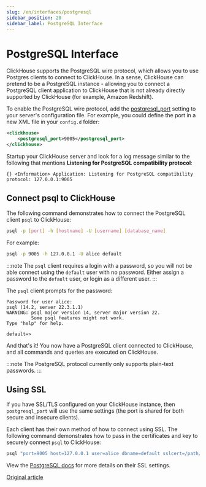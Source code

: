 ```yaml
---
slug: /en/interfaces/postgresql
sidebar_position: 20
sidebar_label: PostgreSQL Interface
---
```


# PostgreSQL Interface

ClickHouse supports the PostgreSQL wire protocol, which allows you to use Postgres clients to connect to ClickHouse. In a sense, ClickHouse can pretend to be a PostgreSQL instance - allowing you to connect a PostgreSQL client application to ClickHouse that is not already directly supported by ClickHouse (for example, Amazon Redshift).

To enable the PostgreSQL wire protocol, add the [postgresql_port](../operations/server-configuration-parameters/settings.md#server_configuration_parameters-postgresql_port) setting to your server's configuration file. For example, you could define the port in a new XML file in your `config.d` folder:

```xml
<clickhouse>
	<postgresql_port>9005</postgresql_port>
</clickhouse>
```

Startup your ClickHouse server and look for a log message similar to the following that mentions **Listening for PostgreSQL compatibility protocol**:

```response
{} <Information> Application: Listening for PostgreSQL compatibility protocol: 127.0.0.1:9005
```

## Connect psql to ClickHouse

The following command demonstrates how to connect the PostgreSQL client `psql` to ClickHouse:

```bash
psql -p [port] -h [hostname] -U [username] [database_name]
```

For example:

```bash
psql -p 9005 -h 127.0.0.1 -U alice default
```

:::note
The `psql` client requires a login with a password, so you will not be able connect using the `default` user with no password. Either assign a password to the `default` user, or login as a different user.
:::

The `psql` client prompts for the password:

```response
Password for user alice:
psql (14.2, server 22.3.1.1)
WARNING: psql major version 14, server major version 22.
         Some psql features might not work.
Type "help" for help.

default=>
```

And that's it! You now have a PostgreSQL client connected to ClickHouse, and all commands and queries are executed on ClickHouse.

:::note
The PostgreSQL protocol currently only supports plain-text passwords.
:::

## Using SSL

If you have SSL/TLS configured on your ClickHouse instance, then `postgresql_port` will use the same settings (the port is shared for both secure and insecure clients).

Each client has their own method of how to connect using SSL. The following command demonstrates how to pass in the certificates and key to securely connect `psql` to ClickHouse:

```bash
psql "port=9005 host=127.0.0.1 user=alice dbname=default sslcert=/path/to/certificate.pem sslkey=/path/to/key.pem sslrootcert=/path/to/rootcert.pem sslmode=verify-ca"
```

View the [PostgreSQL docs](https://jdbc.postgresql.org/documentation/head/ssl-client.html) for more details on their SSL settings.

[Original article](https://clickhouse.com/docs/en/interfaces/postgresql)
